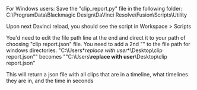 For Windows users: Save the "clip_report.py" file in the following folder: C:\ProgramData\Blackmagic Design\DaVinci Resolve\Fusion\Scripts\Utility

Upon next Davinci reload, you should see the script in Workspace > Scripts

You'd need to edit the file path line at the end and direct it to your path of choosing "clip report.json" file. 
You need to add a 2nd "\" to the file path for windows directories. "C:\Users\**replace with user**\Desktop\clip report.json"" becomes ""C:\\Users\\**replace with user**\\Desktop\\clip report.json"

This will return a json file with all clips that are in a timeline, what timelines they are in, and the time in seconds
